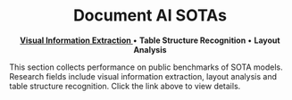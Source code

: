 <h1 align="center"> Document AI SOTAs </h1>

<p align="center">
   <strong><a href="./sotas_vie.md">Visual Information Extraction </a></strong> •
   <strong>Table Structure Recognition </a></strong> •
   <strong>Layout Analysis </a></strong>
</p>

This section collects performance on public benchmarks of SOTA models. Research fields include visual information extraction, layout analysis and table structure recognition. Click the link above to view details.